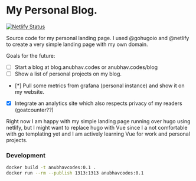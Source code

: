 # My Personal Blog.

[![Netlify Status](https://api.netlify.com/api/v1/badges/692e4513-ae76-420b-9315-99ade1cd53be/deploy-status)](https://app.netlify.com/sites/anubhavcodes/deploys)

Source code for my personal landing page. I used @gohugoio and @netlify to create a very simple landing page with my own domain. 

Goals for the future: 

- [ ]  Start a blog at blog.anubhav.codes or anubhav.codes/blog
- [ ] Show a list of personal projects on my blog.
- [*] Pull some metrics from grafana (personal instance) and show it on my website. 
- [x] Integrate an analytics site which also respects privacy of my readers (goatcounter??)

Right now I am happy with my simple landing page running over hugo using netlify, but I might want to replace hugo with Vue since I a not comfortable with go templating yet and I am actively learning Vue for work and personal projects.

### Development

```bash
docker build -t anubhavcodes:0.1 .
docker run --rm --publish 1313:1313 anubhavcodes:0.1
```